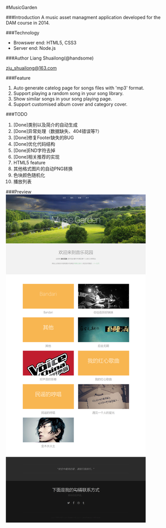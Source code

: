 #MusicGarden

###Introduction
A music asset managment application developed for the DAM course in 2014.

###Technology
- Browswer end: HTML5, CSS3
- Server end: Node.js

###Author
Liang Shuailong(@handsome)

zju_shuailong@163.com

###Feature
1. Auto generate catelog page for songs files with 'mp3' format.
2. Support playing a random song in your song library.
3. Show similar songs in your song playing page.
4. Support customised album cover and category cover.

###TODO
1. [Done]类别以及简介的自动生成
2. [Done]异常处理（数据缺失、404错误等?）
3. [Done]修复Footer缺失的BUG
4. [Done]优化代码结构
5. [Done]END字符去掉
5. [Done]相关推荐的实现
6. HTML5 feature
7. 其他格式图片的自动PNG转换
8. 色块颜色随机化
9. 播放列表

###Preview
![Music Garden](./images/Preview.PNG "Music Garden")

